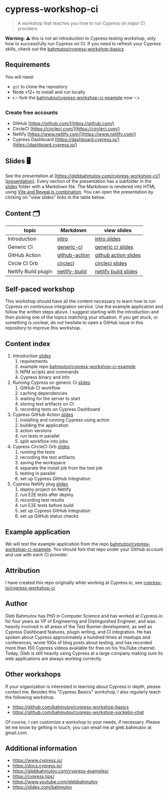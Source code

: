 # cypress-workshop-ci
> A workshop that teaches you how to run Cypress on major CI providers

**Warning: ⚠️** this is not an introduction to Cypress testing workshop, only how to successfully run Cypress on CI. If you need to refresh your Cypress skills, check out the [bahmutov/cypress-workshop-basics](https://github.com/bahmutov/cypress-workshop-basics)

## Requirements

You will need:

- `git` to clone the repository
- Node v12+ to install and run locally
- 👉 fork the [bahmutov/cypress-workshop-ci-example](https://github.com/bahmutov/cypress-workshop-ci-example) now 👈

### Create free accounts

- GitHub [https://github.com/](https://github.com/)
- CircleCI [https://circleci.com/](https://circleci.com/)
- Netlify [https://www.netlify.com/](https://www.netlify.com/)
- Cypress Dashboard [https://dashboard.cypress.io/](https://dashboard.cypress.io/)

## Slides 🖥

See the presentation at [https://glebbahmutov.com/cypress-workshop-ci/][presentation]. Every section of the presentation has a subfolder in the [slides](./slides) folder with a Markdown file. The Markdown is rendered into HTML using [Vite and Reveal.js combination](https://glebbahmutov.com/blog/reveal-vite/). You can open the presentation by clicking on "view slides" links in the table below.

[presentation]: https://glebbahmutov.com/cypress-workshop-ci/

## Content 🗂

topic | Markdown | view slides
---|---|---
Introduction | [intro](./slides/intro/README.md) | [intro slides](https://glebbahmutov.com/cypress-workshop-ci//?p=intro)
Generic CI | [generic-ci](./slides/generic-ci/README.md) | [generic ci slides](https://glebbahmutov.com/cypress-workshop-ci//?p=generic-ci)
GitHub Action | [github-action](./slides/github-action/README.md) | [github action slides](https://glebbahmutov.com/cypress-workshop-ci//?p=github-action)
Circle CI Orb | [circleci](./slides/circleci/README.md) | [circleci slides](https://glebbahmutov.com/cypress-workshop-ci//?p=circleci)
Netlify Build plugin | [netlify-build](./slides/netlify-build/README.md) | [netlify build slides](https://glebbahmutov.com/cypress-workshop-ci//?p=netlify-build)

## Self-paced workshop

This workshop should have all the content necessary to learn how to run Cypress on continuous integration service. Use the example application and follow the written steps above. I suggest starting with the introduction and then picking one of the topics matching your situation. If you get stuck, or something is unclear, do not hesitate to open a GitHub issue in this repository to improve this workshop.

## Content index

1. Introduction [slides](https://glebbahmutov.com/cypress-workshop-ci/?p=intro)
   1. requirements
   2. example repo [bahmutov/cypress-workshop-ci-example](https://github.com/bahmutov/cypress-workshop-ci-example)
   3. NPM scripts and commands
   4. Cypress binary and info
2. Running Cypress on generic CI [slides](https://glebbahmutov.com/cypress-workshop-ci/?p=generic-ci)
   1. GitHub CI workflow
   2. caching dependencies
   3. waiting for the server to start
   4. storing test artifacts on CI
   5. recording tests on Cypress Dashboard
3. Cypress GitHub Action [slides](https://glebbahmutov.com/cypress-workshop-ci/?p=github-action)
   1. installing and running Cypress using action
   2. building the application
   3. action versions
   4. run tests in parallel
   5. split workflow into jobs
4. Cypress CircleCI Orb [slides](https://glebbahmutov.com/cypress-workshop-ci/?p=circleci)
   1. running the tests
   2. recording the test artifacts
   3. saving the workspace
   4. separate the install job from the test job
   5. testing in parallel
   6. set up Cypress GitHub Integration
5. Cypress Netlify plug [slides](https://glebbahmutov.com/cypress-workshop-ci/?p=netlify-build)
   1. deploy project on Netlify
   2. run E2E tests after deploy
   3. recording test results
   4. run E2E tests before build
   5. set up Cypress GitHub Integration
   6. set up GitHub status checks

## Example application

We will test the example application from the repo [bahmutov/cypress-workshop-ci-example](https://github.com/bahmutov/cypress-workshop-ci-example). You should fork that repo under your GitHub account and use with each CI provider.

## Attribution

I have created this repo originally while working at Cypress.io, see [cypress-io/cypress-workshop-ci](https://github.com/cypress-io/cypress-workshop-ci)

## Author

Gleb Bahmutov has PhD in Computer Science and has worked at Cypress.io for four years as VP of Engineering and Distinguished Engineer, and was heavily involved in all areas of the Test Runner development, as well as Cypress Dashboard features, plugin writing, and CI integration. He has spoken about Cypress approximately a hundred times at meetups and conferences, wrote 100s of blog posts about testing, and has recorded more than 150 Cypress videos available for free on his YouTube channel. Today, Gleb is still heavily using Cypress at a large company making sure its web applications are always working correctly.

## Other workshops

If your organization is interested in learning about Cypress in depth, please contact me. Besides this "Cypress Basics" workshop, I also regularly teach the following workshop.

- https://github.com/bahmutov/cypress-workshop-basics
- https://github.com/bahmutov/cypress-workshop-socketio-chat

Of course, I can customize a workshop to your needs, if necessary. Please let me know by getting in touch; you can email me at gleb.bahmutov at gmail.com.

## Additional information

- https://www.cypress.io/
- https://docs.cypress.io/
- https://glebbahmutov.com/cypress-examples/
- https://cypress.tips/
- https://www.youtube.com/glebbahmutov
- https://slides.com/bahmutov
